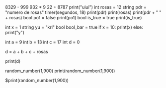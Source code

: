 8329 - 999
932 * 9
22 + 8787
print("uiui")
int rosas = 12
string pdr = "numero de rosas"
timer(segundos, 18)
print(pdr)
print(rosas)
print(pdr + " " + rosas)
bool po1 = false
print(po1)
bool is_true = true
print(is_true)

int x = 1
string yu = "krl"
bool bool_bar = true
if x = 10:
    print(x)
else:
    print("y")

int a = 9
int b = 13
int c = 17
int d = 0

d = a + b + c + rosas

print(d)

random_number(1,900)
print(random_number(1,900))


$print(random_number(1,900))

